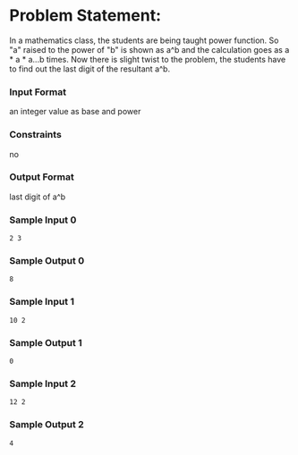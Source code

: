 # Problem Statement:

In a mathematics class, the students are being taught power function. So "a" raised to the power of "b" is shown as a^b and the calculation goes as a * a * a...b times. Now there is slight twist to the problem, the students have to find out the last digit of the resultant a^b.

### Input Format

an integer value as base and power

### Constraints

no

### Output Format

last digit of a^b

### Sample Input 0
```
2 3
```
### Sample Output 0
```
8
```
### Sample Input 1
```
10 2
```
### Sample Output 1
```
0
```
### Sample Input 2
```
12 2
```
### Sample Output 2
```
4
```
